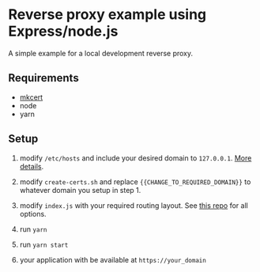 # Reverse proxy example using Express/node.js

A simple example for a local development reverse proxy.


## Requirements

- [mkcert](https://github.com/FiloSottile/mkcert)
- node
- yarn

## Setup

1. modify `/etc/hosts` and include your desired domain to `127.0.0.1`. [More details](https://provisiondata.com/kb/using-etchosts-file-custom-domains-development/).

2. modify `create-certs.sh` and replace `{{CHANGE_TO_REQUIRED_DOMAIN}}` to whatever domain you setup in step 1.

3. modify `index.js` with your required routing layout. See [this repo](https://github.com/http-party/node-http-proxy) for all options.
4. run `yarn`
5. run `yarn start`
6. your application with be available at `https://your_domain`
